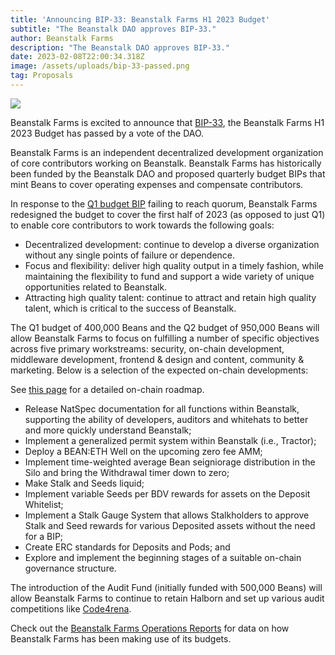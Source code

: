 ```yaml
---
title: 'Announcing BIP-33: Beanstalk Farms H1 2023 Budget'
subtitle: "The Beanstalk DAO approves BIP-33."
author: Beanstalk Farms
description: "The Beanstalk DAO approves BIP-33."
date: 2023-02-08T22:00:34.318Z
image: /assets/uploads/bip-33-passed.png
tag: Proposals
---
```

![](/assets/uploads/bip-33-passed.png)

Beanstalk Farms is excited to announce that [BIP-33](https://snapshot.org/#/beanstalkdao.eth/proposal/0x46af2f9d85ad2b9d298ff75737fb35d4f4a617e500647cb73e2bbabd82e6d725), the Beanstalk Farms H1 2023 Budget has passed by a vote of the DAO. 

Beanstalk Farms is an independent decentralized development organization of core contributors working on Beanstalk. Beanstalk Farms has historically been funded by the Beanstalk DAO and proposed quarterly budget BIPs that mint Beans to cover operating expenses and compensate contributors.

In response to the [Q1 budget BIP](https://snapshot.org/#/beanstalkdao.eth/proposal/0x184c458cf3f69f4cb62bf92e9f31f873aa852aea3f9d60116e9c6dd9afa4d8ff) failing to reach quorum, Beanstalk Farms redesigned the budget to cover the first half of 2023 (as opposed to just Q1) to enable core contributors to work towards the following goals:
* Decentralized development: continue to develop a diverse organization without any single points of failure or dependence.
* Focus and flexibility: deliver high quality output in a timely fashion, while maintaining the flexibility to fund and support a wide variety of unique opportunities related to Beanstalk.
* Attracting high quality talent: continue to attract and retain high quality talent, which is critical to the success of Beanstalk.

The Q1 budget of 400,000 Beans and the Q2 budget of 950,000 Beans will allow Beanstalk Farms to focus on fulfilling a number of specific objectives across five primary workstreams: security, on-chain development, middleware development, frontend & design and content, community & marketing. Below is a selection of the expected on-chain developments:

See [this page](https://community.bean.money/roadmap) for a detailed on-chain roadmap.
* Release NatSpec documentation for all functions within Beanstalk, supporting the ability of developers, auditors and whitehats to better and more quickly understand Beanstalk;
* Implement a generalized permit system within Beanstalk (i.e., Tractor);
* Deploy a BEAN:ETH Well on the upcoming zero fee AMM;
* Implement time-weighted average Bean seigniorage distribution in the Silo and bring the Withdrawal timer down to zero;
* Make Stalk and Seeds liquid;
* Implement variable Seeds per BDV rewards for assets on the Deposit Whitelist;
* Implement a Stalk Gauge System that allows Stalkholders to approve Stalk and Seed rewards for various Deposited assets without the need for a BIP;
* Create ERC standards for Deposits and Pods; and
* Explore and implement the beginning stages of a suitable on-chain governance structure.

The introduction of the Audit Fund (initially funded with 500,000 Beans) will allow Beanstalk Farms to continue to retain Halborn and set up various audit competitions like [Code4rena](https://code4rena.com/). 

Check out the [Beanstalk Farms Operations Reports](https://github.com/BeanstalkFarms/Beanstalk-Farms-Operations/tree/main/beanstalk-farms) for data on how Beanstalk Farms has been making use of its budgets.

